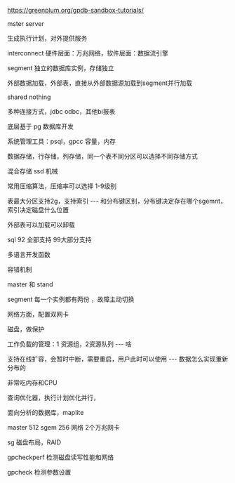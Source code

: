 https://greenplum.org/gpdb-sandbox-tutorials/


mster server

生成执行计划，对外提供服务

interconnect 硬件层面：万兆网络，软件层面：数据流引擎

segment 独立的数据库实例，存储独立

外部数据加载，外部表，直接从外部数据源加载到segment并行加载

shared nothing 

多种连接方式，jdbc odbc，其他bi报表

底层基于 pg 数据库开发

系统管理工具：psql，gpcc 容量，内存

数据存储，行存储，列存储，同一个表不同分区可以选择不同存储方式

混合存储 ssd 机械

常用压缩算法，压缩率可以选择 1-9级别

表最大分区支持2g，支持索引                          --- 和分布键区别，分布键决定存在哪个sgemnt，索引决定磁盘什么位置

外部表可以加载可以卸载

sql 92 全部支持 99大部分支持 

多语言开发函数

容错机制

master 和 stand

segment 每一个实例都有两份 ，故障主动切换

网络方面，配置双网卡

磁盘，做保护

工作负载的管理：1 资源组，2资源队列                    --- 啥

支持在线扩容，会暂时中断，需要重启，用户此时可以使用              --- 数据怎么实现重新分布的


非常吃内存和CPU

查询优化器，执行计划优化并行，


面向分析的数据库，maplite

master 512 
sgem 256
网络 2个万兆网卡


sg 磁盘布局，RAID

gpcheckperf 检测磁盘读写性能和网络

gpcheck 检测参数设置

